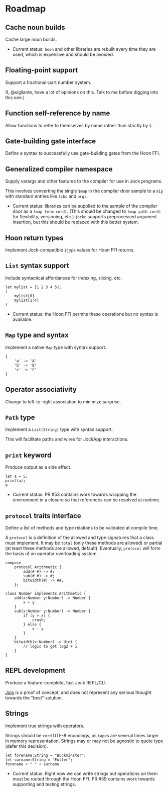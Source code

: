 # Roadmap

## Cache noun builds

Cache large noun builds.

- Current status:  `hoon` and other libraries are rebuilt every time they are used, which is expensive and should be avoided.

## Floating-point support

Support a fractional-part number system.

(I, @sigilante, have a lot of opinions on this.  Talk to me before digging into this one.)

## Function self-reference by name

Allow functions to refer to themselves by name rather than strictly by `$`.

## Gate-building gate interface

Define a syntax to successfully use gate-building gates from the Hoon FFI.

## Generalized compiler namespace

Supply varargs and other features to the compiler for use in Jock programs.

This involves converting the single `$map` in the compiler door sample to a `mip` with standard entries like `libs` and `args`.

- Current status:  libraries can be supplied to the sample of the compiler door as a `(map term cord)`.  (This should be changed to `(map path cord)` for flexibility, versioning, etc.)  `jockc` supports preprocessed argument insertion, but this should be replaced with this better system.

## Hoon return types

Implement Jock-compatible `$jype` values for Hoon FFI returns.

## `List` syntax support

Include syntactical affordances for indexing, slicing, etc.

```
let mylist = [1 2 3 4 5];
(
    mylist[0]
    mylist[1:4]
)
```

- Current status:  the Hoon FFI permits these operations but no syntax is available.

## `Map` type and syntax

Implement a native `Map` type with syntax support.

```
{
    'a' -> 'A'
    'b' -> 'B'
    'c' -> 'C'
}
```

## Operator associativity

Change to left-to-right association to minimize surprise.

## `Path` type

Implement a `List(String)` type with syntax support.

This will facilitate paths and wires for JockApp interactions.

## `print` keyword

Produce output as a side effect.

```
let a = 5;
print(a);
a
```

- Current status:  PR #53 contains work towards wrapping the environment in a closure so that references can be resolved at runtime.

## `protocol` traits interface

Define a list of methods and type relations to be validated at compile time.

A `protocol` is a definition of the allowed and type signatures that a class must implement.  It may be `total` (only these methods are allowed) or partial (at least these methods are allowed, default).  Eventually, `protocol` will form the basis of an operator overloading system.

```
compose
    protocol Arithmetic {
        add(# #) -> #;
        sub(# #) -> #;
        bitwidth(#) -> ##;
    };

class Number implements Arithmetic {
    add(x:Number y:Number) -> Number {
        x + y
    }
    sub(x:Number y:Number) -> Number {
        if (y > x) {
            crash;
        } else {
            x - y
        }
    }
    bitwidth(x:Number) -> Uint {
        // logic to get log2 + 1
    }
}
```

## REPL development

Produce a feature-complete, fast Jock REPL/CLI.

[Jojo](https://github.com/sigilante/jojo) is a proof of concept, and does not represent any serious thought towards the "best" solution.

## Strings

Implement true strings with operators.

Strings should be `cord` UTF-8 encodings, as `tape`s are several times larger in memory representation.  Strings may or may not be agnostic to quote type (defer this decision).

```
let forename:String = "Buckminster";
let surname:String = "Fuller";
forename + " " + surname
```

- Current status:  Right now we can write strings but operations on them must be routed through the Hoon FFI.  PR #59 contains work towards supporting and testing strings.

